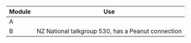 
| Module | Use                                                     |
|--------|---------------------------------------------------------|
| A      |                                                         |
| B      | NZ National talkgroup 530, has a Peanut connection      |


